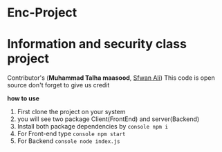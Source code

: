 # Enc-Project
# Information and security class project
Contributor's (**Muhammad Talha maasood**, [Sfwan Ali](https://github.com/Sfwanali13408))
This code is open source don't forget to give us credit

**how to use**
1. First clone the project on your system 
2. you will see two package Client(FrontEnd) and server(Backend)
3. Install both package dependencies by
 ```console npm i```
4. For Front-end type 
```console npm start```  
5. For Backend 
```console node index.js```